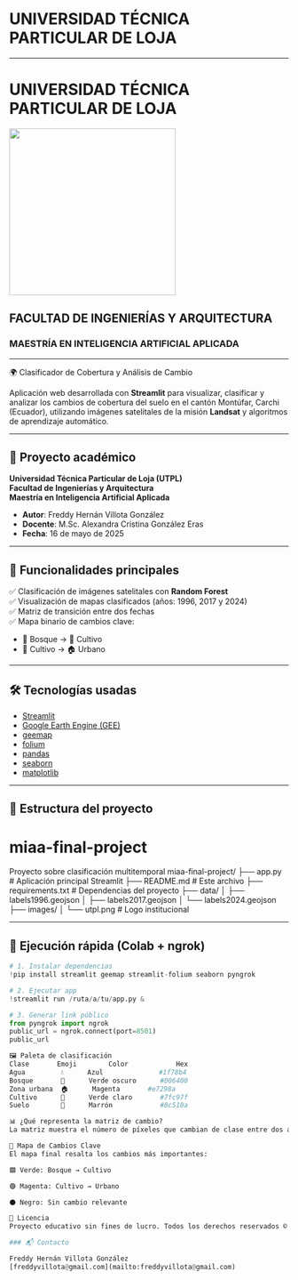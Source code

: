# UNIVERSIDAD TÉCNICA PARTICULAR DE LOJA

---

# UNIVERSIDAD TÉCNICA PARTICULAR DE LOJA

<img src="https://drive.google.com/uc?id=1X5UmWVlUX9XmckJgFLmv6mTTX81GEr0c" width="300">

## FACULTAD DE INGENIERÍAS Y ARQUITECTURA
### MAESTRÍA EN INTELIGENCIA ARTIFICIAL APLICADA

---

🌍 Clasificador de Cobertura y Análisis de Cambio

Aplicación web desarrollada con **Streamlit** para visualizar, clasificar y analizar los cambios de cobertura del suelo en el cantón Montúfar, Carchi (Ecuador), utilizando imágenes satelitales de la misión **Landsat** y algoritmos de aprendizaje automático.

---

## 🏫 Proyecto académico

**Universidad Técnica Particular de Loja (UTPL)**  
**Facultad de Ingenierías y Arquitectura**  
**Maestría en Inteligencia Artificial Aplicada**

- **Autor**: Freddy Hernán Villota González  
- **Docente**: M.Sc. Alexandra Cristina González Eras  
- **Fecha**: 16 de mayo de 2025

---

## 🧠 Funcionalidades principales

✅ Clasificación de imágenes satelitales con **Random Forest**  
✅ Visualización de mapas clasificados (años: 1996, 2017 y 2024)  
✅ Matriz de transición entre dos fechas  
✅ Mapa binario de cambios clave:

- 🌳 Bosque → 🌾 Cultivo  
- 🌾 Cultivo → 🏠 Urbano

---

## 🛠️ Tecnologías usadas

- [Streamlit](https://streamlit.io/)
- [Google Earth Engine (GEE)](https://earthengine.google.com/)
- [geemap](https://geemap.org/)
- [folium](https://python-visualization.github.io/folium/)
- [pandas](https://pandas.pydata.org/)
- [seaborn](https://seaborn.pydata.org/)
- [matplotlib](https://matplotlib.org/)

---

## 📁 Estructura del proyecto

# miaa-final-project
Proyecto sobre clasificación multitemporal
miaa-final-project/
├── app.py # Aplicación principal Streamlit
├── README.md # Este archivo
├── requirements.txt # Dependencias del proyecto
├── data/
│ ├── labels1996.geojson
│ ├── labels2017.geojson
│ └── labels2024.geojson
├── images/
│ └── utpl.png # Logo institucional


---

## 🚀 Ejecución rápida (Colab + ngrok)

```python
# 1. Instalar dependencias
!pip install streamlit geemap streamlit-folium seaborn pyngrok

# 2. Ejecutar app
!streamlit run /ruta/a/tu/app.py &

# 3. Generar link público
from pyngrok import ngrok
public_url = ngrok.connect(port=8501)
public_url

🖼️ Paleta de clasificación
Clase	    Emoji	     Color	          Hex
Agua	     💧	    Azul	          #1f78b4
Bosque	     🌳	    Verde oscuro	  #006400
Zona urbana	 🏠	    Magenta	      #e7298a
Cultivo	     🌾	    Verde claro   	  #7fc97f
Suelo	     🌿	    Marrón	          #8c510a

📊 ¿Qué representa la matriz de cambio?
La matriz muestra el número de píxeles que cambian de clase entre dos años seleccionados. Cada celda indica cuántos píxeles pasaron de una clase a otra. Esto permite identificar dinámicas clave como expansión agrícola, deforestación o crecimiento urbano.

🧭 Mapa de Cambios Clave
El mapa final resalta los cambios más importantes:

🟩 Verde: Bosque → Cultivo

🟣 Magenta: Cultivo → Urbano

⚫ Negro: Sin cambio relevante

📄 Licencia
Proyecto educativo sin fines de lucro. Todos los derechos reservados © Freddy Hernán Villota González, 2025.

### 📬 Contacto

Freddy Hernán Villota González
[freddyvillota@gmail.com](mailto:freddyvillota@gmail.com)

